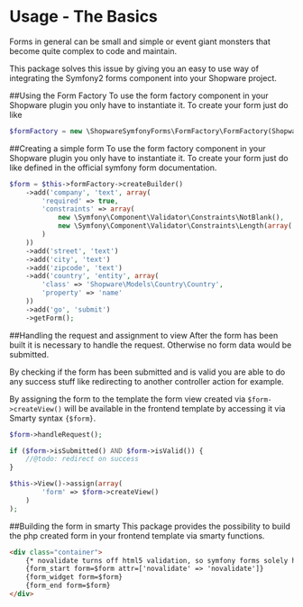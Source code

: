 # Usage - The Basics

Forms in general can be small and simple or event giant monsters that become quite complex to code and maintain.

This package solves this issue by giving you an easy to use way of integrating the Symfony2 forms component into your Shopware project.

##Using the Form Factory
To use the form factory component in your Shopware plugin you only have to instantiate it. To create your form just do like 

```php
$formFactory = new \ShopwareSymfonyForms\FormFactory\FormFactory(Shopware()->Container());

```


##Creating a simple form
To use the form factory component in your Shopware plugin you only have to instantiate it. To create your form just do like defined in the official symfony form documentation.

```php
$form = $this->formFactory->createBuilder()
    ->add('company', 'text', array(
        'required' => true,
        'constraints' => array(
            new \Symfony\Component\Validator\Constraints\NotBlank(),
            new \Symfony\Component\Validator\Constraints\Length(array('min' => 3))
        )
    ))
    ->add('street', 'text')
    ->add('city', 'text')
    ->add('zipcode', 'text')
    ->add('country', 'entity', array(
        'class' => 'Shopware\Models\Country\Country',
        'property' => 'name'
    ))
    ->add('go', 'submit')
    ->getForm();

```

##Handling the request and assignment to view
After the form has been built it is necessary to handle the request. Otherwise no form data would be submitted. 

By checking if the form has been submitted and is valid you are able to do any success stuff like redirecting to another controller action for example.

By assigning the form to the template the form view created via `$form->createView()` will be available in the frontend template by accessing it via Smarty syntax `{$form}`. 

```php
$form->handleRequest();

if ($form->isSubmitted() AND $form->isValid()) {
    //@todo: redirect on success
}

$this->View()->assign(array(
        'form' => $form->createView()
    )
);

```

##Building the form in smarty
This package provides the possibility to build the php created form in your frontend template via smarty functions.

```html
<div class="container">
    {* novalidate turns off html5 validation, so symfony forms solely has to handle it *}
    {form_start form=$form attr=['novalidate' => 'novalidate']}
    {form_widget form=$form}
    {form_end form=$form}
</div>
```